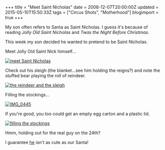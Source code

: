+++
title = "Meet Saint Nicholas"
date = 2008-12-07T20:00:00Z
updated = 2015-05-10T15:50:33Z
tags = ["Circus Shots", "Motherhood"]
blogimport = true 
+++

My son often refers to Santa as Saint Nicholas.  I guess it's because of reading _Jolly Old Saint Nicholas_ and _Twas the Night Before Christmas_.

This week my son decided he wanted to pretend to be Saint Nicholas. 

Meet Jolly Old Saint Nick himself...

[![meet Saint Nicholas](https://latc.s3.amazonaws.com/wp-content/uploads/2008/12/meet-saint-nicholas-thumb.jpg)](https://latc.s3.amazonaws.com/wp-content/uploads/2008/12/meet-saint-nicholas.jpg) 

Check out his sleigh (the blanket...see him holding the reigns?) and note the stuffed bear playing the roll of reindeer.

[![the reindeer and the sleigh](https://latc.s3.amazonaws.com/wp-content/uploads/2008/12/the-reindeer-and-the-sleigh-thumb.jpg)](https://latc.s3.amazonaws.com/wp-content/uploads/2008/12/the-reindeer-and-the-sleigh.jpg) 

Filling the stockings...

[![IMG_0445](https://latc.s3.amazonaws.com/wp-content/uploads/2008/12/img-0445-thumb.jpg)](https://latc.s3.amazonaws.com/wp-content/uploads/2008/12/img-0445.jpg) 

If you're good, you too could get an empty egg carton and a plastic lid. 

[![filling the stockings](https://latc.s3.amazonaws.com/wp-content/uploads/2008/12/filling-the-stockings-thumb.jpg)](https://latc.s3.amazonaws.com/wp-content/uploads/2008/12/filling-the-stockings.jpg)

Hmm, holding out for the real guy on the 24th?

I guarantee [he](http://www.imdb.com/media/rm3329529856/tt0039628) isn't as cute as our Santa!
